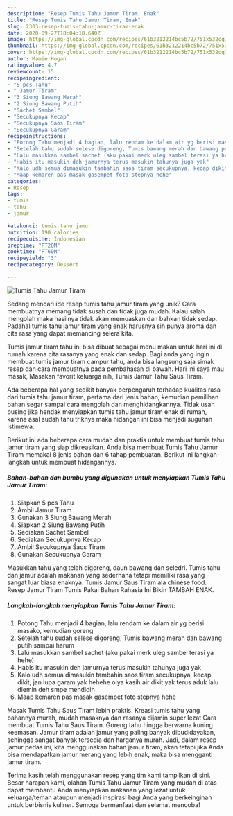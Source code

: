 ```yaml
---
description: "Resep Tumis Tahu Jamur Tiram, Enak"
title: "Resep Tumis Tahu Jamur Tiram, Enak"
slug: 2303-resep-tumis-tahu-jamur-tiram-enak
date: 2020-09-27T18:04:18.640Z
image: https://img-global.cpcdn.com/recipes/61b3212214bc5b72/751x532cq70/tumis-tahu-jamur-tiram-foto-resep-utama.jpg
thumbnail: https://img-global.cpcdn.com/recipes/61b3212214bc5b72/751x532cq70/tumis-tahu-jamur-tiram-foto-resep-utama.jpg
cover: https://img-global.cpcdn.com/recipes/61b3212214bc5b72/751x532cq70/tumis-tahu-jamur-tiram-foto-resep-utama.jpg
author: Mamie Hogan
ratingvalue: 4.7
reviewcount: 15
recipeingredient:
- "5 pcs Tahu"
- " Jamur Tiram"
- "3 Siung Bawang Merah"
- "2 Siung Bawang Putih"
- "Sachet Sambel"
- "Secukupnya Kecap"
- "Secukupnya Saos Tiram"
- "Secukupnya Garam"
recipeinstructions:
- "Potong Tahu menjadi 4 bagian, lalu rendam ke dalam air yg berisi masako, kemudian goreng"
- "Setelah tahu sudah selese digoreng, Tumis bawang merah dan bawang putih sampai harum"
- "Lalu masukkan sambel sachet (aku pakai merk uleg sambel terasi ya hehe)"
- "Habis itu masukin deh jamurnya terus masukin tahunya juga yak"
- "Kalo udh semua dimasukin tambahin saos tiram secukupnya, kecap dikit, jan lupa garam yak hehehe oiya kasih air dikit yak terus aduk lalu diemin deh smpe mendidih"
- "Maap kemaren pas masak gasempet foto stepnya hehe"
categories:
- Resep
tags:
- tumis
- tahu
- jamur

katakunci: tumis tahu jamur 
nutrition: 190 calories
recipecuisine: Indonesian
preptime: "PT20M"
cooktime: "PT60M"
recipeyield: "3"
recipecategory: Dessert

---
```



![Tumis Tahu Jamur Tiram](https://img-global.cpcdn.com/recipes/61b3212214bc5b72/751x532cq70/tumis-tahu-jamur-tiram-foto-resep-utama.jpg)

Sedang mencari ide resep tumis tahu jamur tiram yang unik? Cara membuatnya memang tidak susah dan tidak juga mudah. Kalau salah mengolah maka hasilnya tidak akan memuaskan dan bahkan tidak sedap. Padahal tumis tahu jamur tiram yang enak harusnya sih punya aroma dan cita rasa yang dapat memancing selera kita.

Tumis jamur tiram tahu ini bisa dibuat sebagai menu makan untuk hari ini di rumah karena cita rasanya yang enak dan sedap. Bagi anda yang ingin membuat tumis jamur tiram campur tahu, anda bisa langsung saja simak resep dan cara membuatnya pada pembahasan di bawah. Hari ini saya mau masak, Masakan favorit keluarga nih, Tumis Jamur Tahu Saus Tiram.

Ada beberapa hal yang sedikit banyak berpengaruh terhadap kualitas rasa dari tumis tahu jamur tiram, pertama dari jenis bahan, kemudian pemilihan bahan segar sampai cara mengolah dan menghidangkannya. Tidak usah pusing jika hendak menyiapkan tumis tahu jamur tiram enak di rumah, karena asal sudah tahu triknya maka hidangan ini bisa menjadi suguhan istimewa.


Berikut ini ada beberapa cara mudah dan praktis untuk membuat tumis tahu jamur tiram yang siap dikreasikan. Anda bisa membuat Tumis Tahu Jamur Tiram memakai 8 jenis bahan dan 6 tahap pembuatan. Berikut ini langkah-langkah untuk membuat hidangannya.

<!--inarticleads1-->

##### Bahan-bahan dan bumbu yang digunakan untuk menyiapkan Tumis Tahu Jamur Tiram:

1. Siapkan 5 pcs Tahu
1. Ambil  Jamur Tiram
1. Gunakan 3 Siung Bawang Merah
1. Siapkan 2 Siung Bawang Putih
1. Sediakan Sachet Sambel
1. Sediakan Secukupnya Kecap
1. Ambil Secukupnya Saos Tiram
1. Gunakan Secukupnya Garam


Masukkan tahu yang telah digoreng, daun bawang dan seledri. Tumis tahu dan jamur adalah makanan yang sederhana tetapi memiliki rasa yang sangat luar biasa enaknya. Tumis Jamur Saus Tiram ala chinese food. Resep Jamur Tiram Tumis Pakai Bahan Rahasia Ini Bikin TAMBAH ENAK. 

<!--inarticleads2-->

##### Langkah-langkah menyiapkan Tumis Tahu Jamur Tiram:

1. Potong Tahu menjadi 4 bagian, lalu rendam ke dalam air yg berisi masako, kemudian goreng
1. Setelah tahu sudah selese digoreng, Tumis bawang merah dan bawang putih sampai harum
1. Lalu masukkan sambel sachet (aku pakai merk uleg sambel terasi ya hehe)
1. Habis itu masukin deh jamurnya terus masukin tahunya juga yak
1. Kalo udh semua dimasukin tambahin saos tiram secukupnya, kecap dikit, jan lupa garam yak hehehe oiya kasih air dikit yak terus aduk lalu diemin deh smpe mendidih
1. Maap kemaren pas masak gasempet foto stepnya hehe


Masak Tumis Tahu Saus Tiram lebih praktis. Kreasi tumis tahu yang bahannya murah, mudah masaknya dan rasanya dijamin super lezat Cara membuat Tumis Tahu Saus Tiram. Goreng tahu hingga berwarna kuning keemasan. Jamur tiram adalah jamur yang paling banyak dibudidayakan, sehingga sangat banyak tersedia dan harganya murah. Jadi, dalam resep jamur pedas ini, kita menggunakan bahan jamur tiram, akan tetapi jika Anda bisa mendapatkan jamur merang yang lebih enak, maka bisa mengganti jamur tiram. 

Terima kasih telah menggunakan resep yang tim kami tampilkan di sini. Besar harapan kami, olahan Tumis Tahu Jamur Tiram yang mudah di atas dapat membantu Anda menyiapkan makanan yang lezat untuk keluarga/teman ataupun menjadi inspirasi bagi Anda yang berkeinginan untuk berbisnis kuliner. Semoga bermanfaat dan selamat mencoba!
